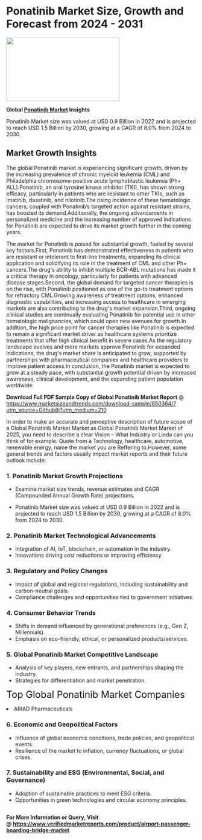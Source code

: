 <H1>Ponatinib Market Size, Growth and Forecast from 2024 - 2031</H1><img class="aligncenter size-medium wp-image-584254" src="https://thirdeyenews.in/wp-content/uploads/2024/09/Global-Market-Research-300x168.jpeg" alt="" width="300" height="168" /><p><strong>Global&nbsp;<a href="https://www.marketsizeandtrends.com/download-sample/850364/?utm_source=Github8j?utm_medium=210">Ponatinib Market</a> Insights</strong></p><p>Ponatinib Market size was valued at USD 0.9 Billion in 2022 and is projected to reach USD 1.5 Billion by 2030, growing at a CAGR of 8.0% from 2024 to 2030.</p><p><h2>Market Growth Insights</h2> <p>The global Ponatinib market is experiencing significant growth, driven by the increasing prevalence of chronic myeloid leukemia (CML) and Philadelphia chromosome-positive acute lymphoblastic leukemia (Ph+ ALL).Ponatinib, an oral tyrosine kinase inhibitor (TKI), has shown strong efficacy, particularly in patients who are resistant to other TKIs, such as imatinib, dasatinib, and nilotinib.The rising incidence of these hematologic cancers, coupled with Ponatinib’s targeted action against resistant strains, has boosted its demand.Additionally, the ongoing advancements in personalized medicine and the increasing number of approved indications for Ponatinib are expected to drive its market growth further in the coming years.</p> <p>The market for Ponatinib is poised for substantial growth, fueled by several key factors.First, Ponatinib has demonstrated effectiveness in patients who are resistant or intolerant to first-line treatments, expanding its clinical application and solidifying its role in the treatment of CML and other Ph+ cancers.The drug's ability to inhibit multiple BCR-ABL mutations has made it a critical therapy in oncology, particularly for patients with advanced disease stages.Second, the global demand for targeted cancer therapies is on the rise, with Ponatinib positioned as one of the go-to treatment options for refractory CML.Growing awareness of treatment options, enhanced diagnostic capabilities, and increasing access to healthcare in emerging markets are also contributing to the drug's market expansion.Third, ongoing clinical studies are continually evaluating Ponatinib for potential use in other hematologic malignancies, which could open new avenues for growth.In addition, the high price point for cancer therapies like Ponatinib is expected to remain a significant market driver as healthcare systems prioritize treatments that offer high clinical benefit in severe cases.As the regulatory landscape evolves and more markets approve Ponatinib for expanded indications, the drug's market share is anticipated to grow, supported by partnerships with pharmaceutical companies and healthcare providers to improve patient access.In conclusion, the Ponatinib market is expected to grow at a steady pace, with substantial growth potential driven by increased awareness, clinical development, and the expanding patient population worldwide.</p> <p><span class=""><strong>Download Full PDF Sample Copy of Global Ponatinib Market Report</strong> @ <a href="https://www.marketsizeandtrends.com/download-sample/850364/?utm_source=Github8j?utm_medium=210" target="_blank">https://www.marketsizeandtrends.com/download-sample/850364/?utm_source=Github8j?utm_medium=210</a></span></p><p>In order to make an accurate and perceptive description of future scope of a Global&nbsp;Ponatinib Market Market as Global&nbsp;Ponatinib Market Market of 2025, you need to describe a clear Vision &ndash; What Industry or Linda can you think of for example: Quote from a Technology, healthcare, automotive, renewable energy, name the market you are Reffering to.However, some general trends and factors usually impact market reports and their future outlook include:</p><h3>1.&nbsp;<strong>Ponatinib Market Growth Projections</strong></h3><ul><li>Examine market size trends, revenue estimates and CAGR (Compounded Annual Growth Rate) projections.</li><li><p>Ponatinib Market size was valued at USD 0.9 Billion in 2022 and is projected to reach USD 1.5 Billion by 2030, growing at a CAGR of 8.0% from 2024 to 2030.</p></li></ul><h3>2.&nbsp;<strong>Ponatinib Market Technological Advancements</strong></h3><ul><li>Integration of AI, IoT, blockchain, or automation in the industry.</li><li>Innovations driving cost reductions or improving efficiency.</li></ul><h3>3.&nbsp;<strong>Regulatory and Policy Changes</strong></h3><ul><li>Impact of global and regional regulations, including sustainability and carbon-neutral goals.</li><li>Compliance challenges and opportunities tied to government initiatives.</li></ul><h3>4.&nbsp;<strong>Consumer Behavior Trends</strong></h3><ul><li>Shifts in demand influenced by generational preferences (e.g., Gen Z, Millennials).</li><li>Emphasis on eco-friendly, ethical, or personalized products/services.</li></ul><h3>5.&nbsp;<strong>Global Ponatinib Market Competitive Landscape</strong></h3><ul><li>Analysis of key players, new entrants, and partnerships shaping the industry.</li><li>Strategies for differentiation and market penetration.</li></ul><p data-pm-slice="1 1 []"><span style="color: inherit; font-family: inherit; font-size: 25px;">Top Global Ponatinib Market Companies</span></p><div class="" data-test-id=""><p><li>ARIAD Pharmaceuticals</li></p></div><h3>6.&nbsp;<strong>Economic and Geopolitical Factors</strong></h3><ul><li>Influence of global economic conditions, trade policies, and geopolitical events.</li><li>Resilience of the market to inflation, currency fluctuations, or global crises.</li></ul><h3>7.&nbsp;<strong>Sustainability and ESG (Environmental, Social, and Governance)</strong></h3><ul><li>Adoption of sustainable practices to meet ESG criteria.</li><li>Opportunities in green technologies and circular economy principles.</li></ul><h2><strong style="font-size: 14px;">For More Information or Query, Visit @&nbsp;</strong><a style="background-color: #ffffff; font-size: 14px;" href="https://www.marketsizeandtrends.com/report/ponatinib-market/" target="_blank">https://www.verifiedmarketreports.com/product/airport-passenger-boarding-bridge-market</a></h2>